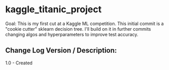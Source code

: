 # kaggle_titanic_project

Goal:
  This is my first cut at a Kaggle ML competition.  This initial commit is a "cookie cutter" sklearn decision tree.  I'll build on it in further commits changing algos and hyperparameters to improve test accuracy.
  
## Change Log Version / Description:
1.0 - Created
